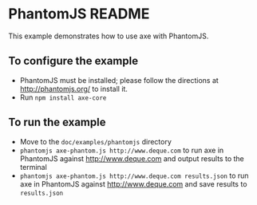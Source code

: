 # PhantomJS README

This example demonstrates how to use axe with PhantomJS.

## To configure the example

- PhantomJS must be installed; please follow the directions at http://phantomjs.org/
  to install it.
- Run `npm install axe-core`

## To run the example

- Move to the `doc/examples/phantomjs` directory
- `phantomjs axe-phantom.js http://www.deque.com` to run axe in PhantomJS
  against http://www.deque.com and output results to the terminal
- `phantomjs axe-phantom.js http://www.deque.com results.json` to run axe in PhantomJS
  against http://www.deque.com and save results to `results.json`
